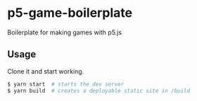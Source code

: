 # p5-game-boilerplate
Boilerplate for making games with p5.js

## Usage
Clone it and start working.

 ```bash
$ yarn start  # starts the dev server
$ yarn build  # creates a deployable static site in /build
```
